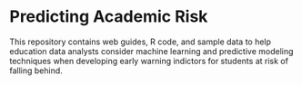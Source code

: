 # Predicting Academic Risk

This repository contains web guides, R code, and sample data to help education 
data analysts consider machine learning and predictive modeling techniques when 
developing early warning indictors for students at risk of falling behind. 

